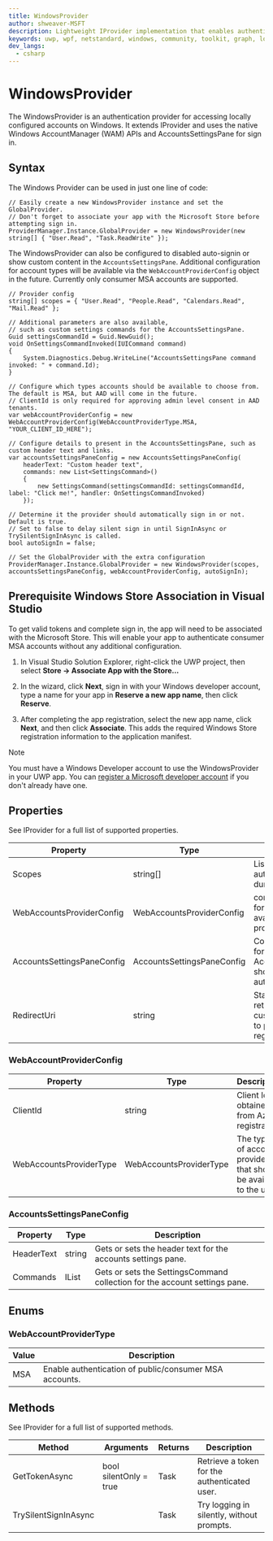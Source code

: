 ```yaml
---
title: WindowsProvider
author: shweaver-MSFT
description: Lightweight IProvider implementation that enables authentication using native Windows Account Manager APIs (WAM).
keywords: uwp, wpf, netstandard, windows, community, toolkit, graph, login, authentication, provider, providers, identity, wam, msa
dev_langs:
  - csharp
---
```


# WindowsProvider

The WindowsProvider is an authentication provider for accessing locally configured accounts on Windows. 
It extends IProvider and uses the native Windows AccountManager (WAM) APIs and AccountsSettingsPane for sign in.

## Syntax 

The Windows Provider can be used in just one line of code:

```
// Easily create a new WindowsProvider instance and set the GlobalProvider.
// Don't forget to associate your app with the Microsoft Store before attempting sign in. 
ProviderManager.Instance.GlobalProvider = new WindowsProvider(new string[] { "User.Read", "Task.ReadWrite" });
```

The WindowsProvider can also be configured to disabled auto-signin or show custom content in the `AccountsSettingsPane`. 
Additional configuration for account types will be available via the `WebAccountProviderConfig` object in the future.
Currently only consumer MSA accounts are supported.

```CSharp
// Provider config
string[] scopes = { "User.Read", "People.Read", "Calendars.Read", "Mail.Read" };

// Additional parameters are also available,
// such as custom settings commands for the AccountsSettingsPane.
Guid settingsCommandId = Guid.NewGuid();
void OnSettingsCommandInvoked(IUICommand command)
{
    System.Diagnostics.Debug.WriteLine("AccountsSettingsPane command invoked: " + command.Id);
}

// Configure which types accounts should be available to choose from. The default is MSA, but AAD will come in the future.
// ClientId is only required for approving admin level consent in AAD tenants.
var webAccountProviderConfig = new WebAccountProviderConfig(WebAccountProviderType.MSA, "YOUR_CLIENT_ID_HERE");

// Configure details to present in the AccountsSettingsPane, such as custom header text and links.
var accountsSettingsPaneConfig = new AccountsSettingsPaneConfig(
    headerText: "Custom header text", 
    commands: new List<SettingsCommand>()
    {
        new SettingsCommand(settingsCommandId: settingsCommandId, label: "Click me!", handler: OnSettingsCommandInvoked)
    });

// Determine it the provider should automatically sign in or not. Default is true.
// Set to false to delay silent sign in until SignInAsync or TrySilentSignInAsync is called.
bool autoSignIn = false;

// Set the GlobalProvider with the extra configuration
ProviderManager.Instance.GlobalProvider = new WindowsProvider(scopes, accountsSettingsPaneConfig, webAccountProviderConfig, autoSignIn);
```

## Prerequisite Windows Store Association in Visual Studio
To get valid tokens and complete sign in, the app will need to be associated with the Microsoft Store. This will enable your app to authenticate consumer MSA accounts without any additional configuration.

1. In Visual Studio Solution Explorer, right-click the UWP project, then select **Store -> Associate App with the Store...**

2. In the wizard, click **Next**, sign in with your Windows developer account, type a name for your app in **Reserve a new app name**, then click **Reserve**.

3. After completing the app registration, select the new app name, click **Next**, and then click **Associate**. This adds the required Windows Store registration information to the application manifest.

> [!NOTE]
> You must have a Windows Developer account to use the WindowsProvider in your UWP app. You can [register a Microsoft developer account](https://developer.microsoft.com/store/register) if you don't already have one.


<!-- Uncomment this when AAD account support becomes available.
## Prerequisite Configure Client Id in Partner Center

If your product integrates with Azure AD and calls APIs that request either application permissions or delegated permissions that require administrator consent, you will also need to enter your Azure AD Client ID in Partner Center:

https://partner.microsoft.com/en-us/dashboard/products/&lt;YOUR-APP-ID&gt;/administrator-consent

This lets administrators who acquire the app for their organization grant consent for your product to act on behalf of all users in the tenant.

> [!NOTE]
> You only need to specify the client id if you need admin consent for delegated permissions from your AAD app registration. Simple authentication for public accounts does not require a client id or any additional configuration.

> [!IMPORTANT]
> Be sure to Register Client Id in Azure first following the guidance here: <https://docs.microsoft.com/azure/active-directory/develop/quickstart-register-app>
>
> After finishing the initial registration page, you will also need to add an additional redirect URI. Click on "Add a Redirect URI" and add the value retrieved from running `WindowsProvider.RedirectUri`. 
> 
> You'll also want to set the toggle to true for "Allow public client flows".
> 
> Then click "Save".
-->

## Properties

See IProvider for a full list of supported properties.

| Property | Type | Description |
| -- | -- | -- |
| Scopes | string[] | List of scopes to pre-authorize on the user during authentication. |
| WebAccountsProviderConfig | WebAccountsProviderConfig | configuration values for determining the available web account providers. |
| AccountsSettingsPaneConfig | AccountsSettingsPaneConfig | Configuration values for the AccountsSettingsPane, shown during authentication. |
| RedirectUri | string | Static getter for retrieving a customized redirect uri to put in the Azure app registration. |

### WebAccountProviderConfig

| Property | Type | Description |
| -- | -- | -- |
| ClientId | string | Client Id obtained from Azure registration. |
| WebAccountsProviderType | WebAccountsProviderType | The types of accounts providers that should be available to the user. |

### AccountsSettingsPaneConfig

| Property | Type | Description |
| -- | -- | -- |
| HeaderText | string | Gets or sets the header text for the accounts settings pane. |
| Commands | IList<SettingsCommand> | Gets or sets the SettingsCommand collection for the account settings pane. |

## Enums

### WebAccountProviderType

| Value | Description |
| -- | -- |
| MSA | Enable authentication of public/consumer MSA accounts. |

## Methods

See IProvider for a full list of supported methods.

| Method | Arguments | Returns | Description |
| -- | -- | -- | -- |
| GetTokenAsync | bool silentOnly = true | Task | Retrieve a token for the authenticated user. |
| TrySilentSignInAsync | | Task<bool> | Try logging in silently, without prompts. |